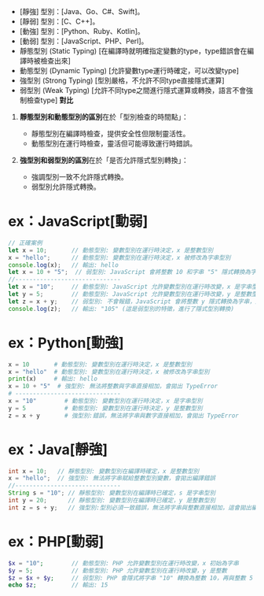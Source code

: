 * [靜強] 型別：[Java、Go、C#、Swift]。
* [靜弱] 型別：[C、C++]。
* [動強] 型別：[Python、Ruby、Kotlin]。
* [動弱] 型別：[JavaScript、PHP、Perl]。
* 靜態型別 (Static Typing) [在編譯時就明確指定變數的type，type錯誤會在編譯時被檢查出來]
* 動態型別 (Dynamic Typing) [允許變數type運行時確定，可以改變type]
* 強型別 (Strong Typing) [型別嚴格，不允許不同type直接隱式運算]
* 弱型別 (Weak Typing) [允許不同type之間進行隱式運算或轉換，語言不會強制檢查type]
**對比**

1. **靜態型別和動態型別的區別**在於「型別檢查的時間點」：
   - 靜態型別在編譯時檢查，提供安全性但限制靈活性。
   - 動態型別在運行時檢查，靈活但可能導致運行時錯誤。

2. **強型別和弱型別的區別**在於「是否允許隱式型別轉換」：
   - 強調型別一致不允許隱式轉換。
   - 弱型別允許隱式轉換。

# ex：JavaScript[動弱]
```javascript
// 正確案例
let x = 10;       // 動態型別: 變數型別在運行時決定，x 是整數型別
x = "hello";      // 動態型別: 變數型別在運行時決定，x 被修改為字串型別
console.log(x);   // 輸出: hello
let x = 10 + "5";  // 弱型別: JavaScript 會將整數 10 和字串 "5" 隱式轉換為字串，結果為 "105"
//------------------------------
let x = "10";     // 動態型別: JavaScript 允許變數型別在運行時改變，x 是字串型別
let y = 5;        // 動態型別: JavaScript 允許變數型別在運行時改變，y 是整數型別
let z = x + y;    // 弱型別: 不會報錯，JavaScript 會將整數 y 隱式轉換為字串，進行字串拼接
console.log(z);   // 輸出: "105" (這是弱型別的特徵，進行了隱式型別轉換)
```

# ex：Python[動強]
```python
x = 10       # 動態型別: 變數型別在運行時決定，x 是整數型別
x = "hello"  # 動態型別: 變數型別在運行時決定，x 被修改為字串型別
print(x)     # 輸出: hello
x = 10 + "5"  # 強型別: 無法將整數與字串直接相加，會拋出 TypeError
# ------------------------------
x = "10"        # 動態型別: 變數型別在運行時決定，x 是字串型別
y = 5           # 動態型別: 變數型別在運行時決定，y 是整數型別
z = x + y       # 強型別:錯誤，無法將字串與數字直接相加，會拋出 TypeError
```
# ex：Java[靜強]
```java
int x = 10;   // 靜態型別: 變數型別在編譯時確定，x 是整數型別
x = "hello";  // 強型別: 無法將字串賦給整數型別變數，會拋出編譯錯誤
//------------------------------
String s = "10"; // 靜態型別: 變數型別在編譯時已確定，s 是字串型別
int y = 20;      // 靜態型別: 變數型別在編譯時已確定，y 是整數型別
int z = s + y;   // 強型別:型別必須一致錯誤，無法將字串與整數直接相加，這會拋出編譯錯誤
```
# ex：PHP[動弱]
```php
$x = "10";        // 動態型別: PHP 允許變數型別在運行時改變，x 初始為字串
$y = 5;           // 動態型別: PHP 允許變數型別在運行時改變，y 是整數
$z = $x + $y;     // 弱型別: PHP 會隱式將字串 "10" 轉換為整數 10，再與整數 5 相加
echo $z;          // 輸出: 15
```

